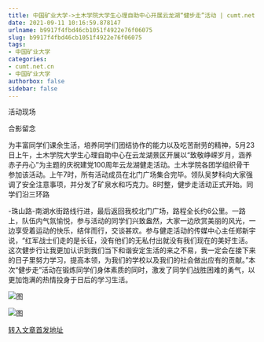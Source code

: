 ```yaml
---
title: 中国矿业大学->土木学院大学生心理自助中心开展云龙湖“健步走”活动 | cumt.net.cn
date: 2021-09-11 10:16:59.878147
urlname: b9917f4fbd46cb1051f4922e76f06075
slug: b9917f4fbd46cb1051f4922e76f06075
tags: 
- 中国矿业大学
categories:
- cumt.net.cn
- 中国矿业大学
authorbox: false
sidebar: false
---
```

活动现场

合影留念

为丰富同学们课余生活，培养同学们团结协作的能力以及吃苦耐劳的精神，5月23日上午，土木学院大学生心理自助中心在云龙湖景区开展以“致敬峥嵘岁月，涵养赤子丹心”为主题的庆祝建党100周年云龙湖健走活动。土木学院各团学组织骨干参加该活动。上午7时，所有活动成员在北门广场集合完毕。领队吴梦科向大家强调了安全注意事项，并分发了矿泉水和巧克力。8时整，健步走活动正式开始。同学们沿三环路
<!--more-->
-珠山路-南湖水街路线行进，最后返回我校北门广场，路程全长约6公里。一路上，队伍内气氛愉悦，参与活动的同学们兴致盎然，大家一边欣赏美丽的风光，一边享受着运动的快乐，结伴而行，交谈甚欢。参与健走活动的传媒中心主任郑新宇说，“红军战士们走的是长征，没有他们的无私付出就没有我们现在的美好生活。这次健步行让我更加认识到我们当下和谐安定生活的来之不易，我一定会在接下来的日子里努力学习，提高本领，为我们的学校以及我们的社会做出应有的贡献。”本次“健步走”活动在锻炼同学们身体素质的同时，激发了同学们战胜困难的勇气，以更加饱满的热情投身于日后的学习生活。

![图](http://xwzx.cumt.edu.cn/_upload/article/images/2e/79/6914f03747e39259303cbd3d3da0/29d439d5-15a1-4c89-8a43-8e00be7099ef.jpg)

![图](http://xwzx.cumt.edu.cn/_upload/article/images/2e/79/6914f03747e39259303cbd3d3da0/1709a6a0-c901-4732-bf62-83b9d3c2aba1.jpg)

[转入文章首发地址](http://xwzx.cumt.edu.cn/23/9b/c523a598939/page.htm)